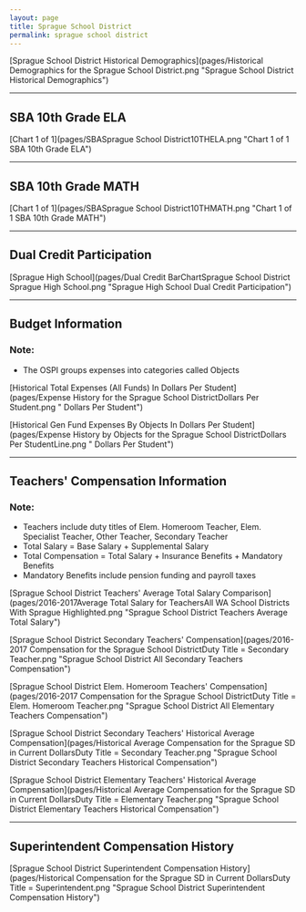 ```yaml
---
layout: page
title: Sprague School District
permalink: sprague school district
---
```



[Sprague School District Historical Demographics](pages/Historical Demographics for the Sprague School District.png "Sprague School District Historical Demographics")

___

## SBA 10th Grade ELA

[Chart 1 of 1](pages/SBASprague School District10THELA.png "Chart 1 of 1 SBA 10th Grade ELA")


___

## SBA 10th Grade MATH

[Chart 1 of 1](pages/SBASprague School District10THMATH.png "Chart 1 of 1 SBA 10th Grade MATH")


___

## Dual Credit Participation

[Sprague High School](pages/Dual Credit BarChartSprague School District Sprague High School.png "Sprague High School Dual Credit Participation")


___

## Budget Information
### Note:
- The OSPI groups expenses into categories called Objects

[Historical Total Expenses (All Funds) In Dollars Per Student](pages/Expense History for the Sprague School DistrictDollars Per Student.png " Dollars Per Student")

[Historical Gen Fund Expenses By Objects In Dollars Per Student](pages/Expense History by Objects for the Sprague School DistrictDollars Per StudentLine.png " Dollars Per Student")


___

## Teachers' Compensation Information
### Note:
- Teachers include duty titles of Elem. Homeroom Teacher, Elem. Specialist Teacher, Other Teacher, Secondary Teacher
- Total Salary = Base Salary + Supplemental Salary
- Total Compensation = Total Salary + Insurance Benefits + Mandatory Benefits
- Mandatory Benefits include pension funding and payroll taxes

[Sprague School District Teachers' Average Total Salary Comparison](pages/2016-2017Average Total Salary for TeachersAll WA School Districts With Sprague Highlighted.png "Sprague School District Teachers Average Total Salary")

[Sprague School District Secondary Teachers' Compensation](pages/2016-2017 Compensation for the Sprague School DistrictDuty Title = Secondary Teacher.png "Sprague School District All Secondary Teachers Compensation")

[Sprague School District Elem. Homeroom Teachers' Compensation](pages/2016-2017 Compensation for the Sprague School DistrictDuty Title = Elem. Homeroom Teacher.png "Sprague School District All Elementary Teachers Compensation")

[Sprague School District Secondary Teachers' Historical Average Compensation](pages/Historical Average Compensation for the Sprague SD in Current DollarsDuty Title = Secondary Teacher.png "Sprague School District Secondary Teachers Historical Compensation")

[Sprague School District Elementary Teachers' Historical Average Compensation](pages/Historical Average Compensation for the Sprague SD in Current DollarsDuty Title = Elementary Teacher.png "Sprague School District Elementary Teachers Historical Compensation")


___

## Superintendent Compensation History

[Sprague School District Superintendent Compensation History](pages/Historical Compensation for the Sprague SD in Current DollarsDuty Title = Superintendent.png "Sprague School District Superintendent Compensation History")

